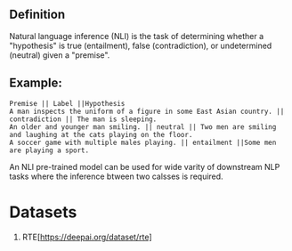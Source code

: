 ## Definition
Natural language inference (NLI) is the task of determining whether a "hypothesis" is true (entailment), false (contradiction), or undetermined (neutral) given a "premise".

## Example:

```
Premise	|| Label ||Hypothesis
A man inspects the uniform of a figure in some East Asian country. || contradiction || The man is sleeping.
An older and younger man smiling. || neutral || Two men are smiling and laughing at the cats playing on the floor.
A soccer game with multiple males playing. || entailment ||Some men are playing a sport.
```

An NLI pre-trained model can be used for wide varity of downstream NLP tasks where the inference btween two calsses is required.

# Datasets
1. RTE[https://deepai.org/dataset/rte] 